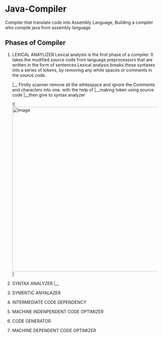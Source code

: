# Java-Compiler
Compiler that translate code into Assembly Language,
Building a compiler who compile java from assembly language

## Phases of Compiler

1. LEXICAL ANAYLIZER
Lexical analysis is the first phase of a compiler. It takes the modified source code from language preprocessors that are written in the form of sentences.Lexical analysis breaks these syntaxes into a series of tokens, by removing any white spaces or comments in the source code.

   |__ Firstly scanner remove all the whitespace and ignore the Comments and characters into one. with the help of 
   |__making token using source code
       	   |__then give to syntax analyzer
   
   ![<img width="542" alt="image" src="https://github.com/maaz-lab/Java-Compiler/assets/134712721/4f92ef38-71e4-4f36-b036-b9a2524e1c32">]



3. SYNTAX ANALYZER
   |__ 
4. SYMENTIC ANYALAZER
5. INTERMEDIATE CODE DEPENDENCY
6. MACHINE INDENPENDENT CODE OPTIMIZER
7. CODE GENERATOR
8. MACHINE DEPENDENT CODE OPTIMIZER
